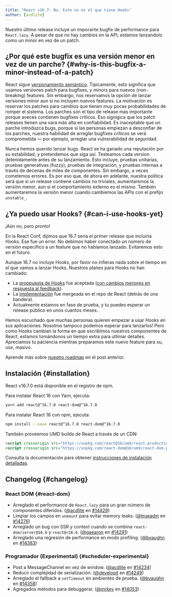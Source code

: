 ```yaml
---
title: "React v16.7: No, Este no es el que tiene Hooks"
author: [acdlite]
---
```


Nuestro último release incluye un imporante bugfix de performance para `React.lazy`. A pesar de que no hay cambios en la API, estamos lanzandolo como un minor en vez de un patch.

## ¿Por qué este bugfix es una versión menor en vez de un parche? {#why-is-this-bugfix-a-minor-instead-of-a-patch}

React sigue [versionamiento semántico](/docs/faq-versioning.html). Tipicamente, esto significa que usamos versiones patch para bugfixes, y minors para nuevos (non-breaking) features. Sin embargo, nos reservamos la opción de lanzar versiones minor aun si no incluyen nuevos features. La motivación es reservar los patches para cambios que tienen muy pocas probabilidades de romper el sistema. Los parches son el tipo de release más importante porque aveces contienen bugfixes críticos. Eso signigica que los patch releases tienen una vara más alta en confiabilidad. Es inaceptable que un parche introduzca bugs, porque si las personas empiezan a desconfiar de los parches, nuestra habilidad de arreglar bugfixes críticos se verá comprometida — por ejemplo, arreglar una vulnerabilidad de seguridad.

Nunca hemos querido lanzar bugs. React se ha ganado una reputación por su estabilidad, y pretendemos que siga así. Testeamos cada version detenidamente antes de su lanzamiento. Esto incluye, pruebas unitarias, pruebas generativas (fuzzy), pruebas de integración, y pruebas internas a través de decenas de miles de componentes. Sin embargo, a veces cometemos errores. Es por eso que, de ahora en adelante, nuestra politica será que si un release contiene cambios no triviales, aumentaremos la versión menor, aun si el comportamiento externo es el mismo. También aumentaremos la versión menor cuando cambiemos las APIs con el prefijo `unstable_`.

## ¿Ya puedo usar Hooks? {#can-i-use-hooks-yet}

¡Aún no, pero pronto!

En la React Conf, dijimos que 16.7 sería el primer release que incluiría Hooks. Ese fue un error. No debimos haber conectado un número de versión específico a un feature que no habíamos lanzado. Evitaremos esto en el futuro.

Aunque 16.7 no incluye Hooks, por favor no infieras nada sobre el tiempo en el que vamos a lanzar Hooks. Nuestros planes para Hooks no han cambiado:

- La [proppuesta de Hooks](https://github.com/reactjs/rfcs/pull/68) fue aceptada ([con cambios menores en respuesta al feedback](https://github.com/reactjs/rfcs/pull/68#issuecomment-439314884)).
- La [implementación](https://github.com/facebook/react/commit/7bee9fbdd49aa5b9365a94b0ddf6db04bc1bf51c) fue mergeada en el repo de React (detrás de una bandera).
- Actualmente estamos en fase de prueba, y tu puedes esperar un release público en unos cuantos meses.

Hemos escuchado que muchas personas quieren empezar a usar Hooks en sus aplicaciones. Nosotros tampoco podemos esperar para lanzarlos! Pero como Hooks cambian la forma en que escribimos nuestros componentes de React, estamos tomándonos un tiempo extra para ultimar detalles. Apreciamos tu paciencia mientras preparamos este nuevo feature para su, *use*, masivo.

Aprende más sobre [nuestro roadmap](/blog/2018/11/27/react-16-roadmap.html) en el post anterior.


## Instalación {#installation}

React v16.7.0 está disponible en el registro de npm.

Para instalar React 16 con Yarn, ejecuta:

```bash
yarn add react@^16.7.0 react-dom@^16.7.0
```

Para instalar React 16 con npm, ejecuta:

```bash
npm install --save react@^16.7.0 react-dom@^16.7.0
```

También proveemos UMD builds de React a través de un CDN:

```html
<script crossorigin src="https://unpkg.com/react@16/umd/react.production.min.js"></script>
<script crossorigin src="https://unpkg.com/react-dom@16/umd/react-dom.production.min.js"></script>
```

Consulta la documentación para obtener [instrucciones de instalación detalladas](/docs/installation.html).

## Changelog {#changelog}

### React DOM {#react-dom}

* Arreglado el performance de `React.lazy` para un gran número de componentes diferidos. ([@acdlite](http://github.com/acdlite) en [#14429](https://github.com/facebook/react/pull/14429))
* Limpiar los campos en `unmount` para evitar memory leaks. ([@trueadm](http://github.com/trueadm) en [#14276](https://github.com/facebook/react/pull/14276))
* Arreglado un bug con SSR y context cuando se combina `react-dom/server@16.6` y `react@<16.6`. ([@gaearon](http://github.com/gaearon) en [#14291](https://github.com/facebook/react/pull/14291))
* Arreglado una regresión de performance en modo profiling. ([@bvaughn](http://github.com/bvaughn) en [#14383](https://github.com/facebook/react/pull/14383))

### Programador (Experimental) {#scheduler-experimental}

* Post a MessageChannel en vez de window. ([@acdlite](http://github.com/acdlite) en [#14234](https://github.com/facebook/react/pull/14234))
* Reducir complejidad de serialización. ([@developit](http://github.com/developit) en [#14249](https://github.com/facebook/react/pull/14249))
* Arreglado el fallback a `setTimeout` en ambientes de prueba. ([@bvaughn](http://github.com/bvaughn) en [#14358](https://github.com/facebook/react/pull/14358))
* Agregados métodos para debuggerar. ([@mrkev](http://github.com/mrkev) en [#14053](https://github.com/facebook/react/pull/14053))
